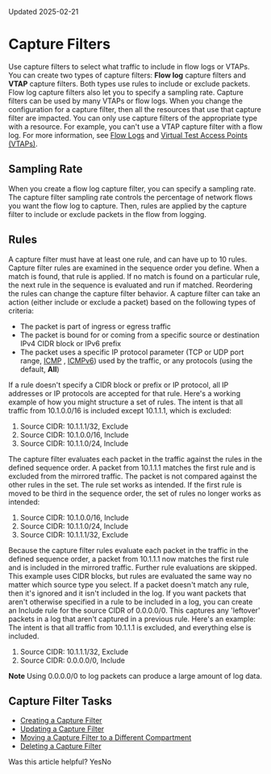 Updated 2025-02-21
# Capture Filters
Use capture filters to select what traffic to include in flow logs or VTAPs. 
You can create two types of capture filters: **Flow log** capture filters and **VTAP** capture filters. Both types use rules to include or exclude packets. Flow log capture filters also let you to specify a sampling rate.
Capture filters can be used by many VTAPs or flow logs. When you change the configuration for a capture filter, then all the resources that use that capture filter are impacted. You can only use capture filters of the appropriate type with a resource. For example, you can't use a VTAP capture filter with a flow log.
For more information, see [Flow Logs](https://docs.oracle.com/en-us/iaas/Content/Network/Concepts/vcn-flow-logs.htm#vcn_flow_logs "Use VCN flow logs to capture network traffic information to support monitoring and security needs.") and [Virtual Test Access Points (VTAPs)](https://docs.oracle.com/en-us/iaas/Content/Network/Tasks/vtap.htm#vtap "A Virtual Test Access Point \(VTAP\) provides a way to mirror traffic from a selected source to a selected target to help in troubleshooting, security analysis, and data monitoring.").
## Sampling Rate
When you create a flow log capture filter, you can specify a sampling rate. The capture filter sampling rate controls the percentage of network flows you want the flow log to capture. Then, rules are applied by the capture filter to include or exclude packets in the flow from logging.
## Rules
A capture filter must have at least one rule, and can have up to 10 rules. Capture filter rules are examined in the sequence order you define. When a match is found, that rule is applied. If no match is found on a particular rule, the next rule in the sequence is evaluated and run if matched. Reordering the rules can change the capture filter behavior. A capture filter can take an action (either include or exclude a packet) based on the following types of criteria: 
  * The packet is part of ingress or egress traffic
  * The packet is bound for or coming from a specific source or destination IPv4 CIDR block or IPv6 prefix 
  * The packet uses a specific IP protocol parameter (TCP or UDP port range, [ICMP](https://www.iana.org/assignments/icmp-parameters/icmp-parameters.xhtml) , [ICMPv6](https://www.iana.org/assignments/icmpv6-parameters/icmpv6-parameters.xhtml)) used by the traffic, or any protocols (using the default, **All**)


If a rule doesn't specify a CIDR block or prefix or IP protocol, all IP addresses or IP protocols are accepted for that rule.
Here's a working example of how you might structure a set of rules. The intent is that all traffic from 10.1.0.0/16 is included except 10.1.1.1, which is excluded: 
  1. Source CIDR: 10.1.1.1/32, Exclude
  2. Source CIDR: 10.1.0.0/16, Include
  3. Source CIDR: 10.1.1.0/24, Include


The capture filter evaluates each packet in the traffic against the rules in the defined sequence order. A packet from 10.1.1.1 matches the first rule and is excluded from the mirrored traffic. The packet is not compared against the other rules in the set. The rule set works as intended.
If the first rule is moved to be third in the sequence order, the set of rules no longer works as intended: 
  1. Source CIDR: 10.1.0.0/16, Include
  2. Source CIDR: 10.1.1.0/24, Include
  3. Source CIDR: 10.1.1.1/32, Exclude


Because the capture filter rules evaluate each packet in the traffic in the defined sequence order, a packet from 10.1.1.1 now matches the first rule and is included in the mirrored traffic. Further rule evaluations are skipped. This example uses CIDR blocks, but rules are evaluated the same way no matter which source type you select.
If a packet doesn't match any rule, then it's ignored and it isn't included in the log. If you want packets that aren't otherwise specified in a rule to be included in a log, you can create an Include rule for the source CIDR of 0.0.0.0/0. This captures any 'leftover' packets in a log that aren't captured in a previous rule. 
Here's an example: The intent is that all traffic from 10.1.1.1 is excluded, and everything else is included.
  1. Source CIDR: 10.1.1.1/32, Exclude
  2. Source CIDR: 0.0.0.0/0, Include


**Note** Using 0.0.0.0/0 to log packets can produce a large amount of log data.
## Capture Filter Tasks
  * [Creating a Capture Filter](https://docs.oracle.com/en-us/iaas/Content/Network/Tasks/capture-filter-create.htm#top "Create a capture filter that you can use with a Virtual Test Access Point \(VTAP\) or a VCN flow log.")
  * [Updating a Capture Filter](https://docs.oracle.com/en-us/iaas/Content/Network/Tasks/capture-filter-update.htm#top "Update the information for a capture filter.")
  * [Moving a Capture Filter to a Different Compartment](https://docs.oracle.com/en-us/iaas/Content/Network/Tasks/capture-filter-move.htm#top "Move a capture filter from one compartment to another.")
  * [Deleting a Capture Filter](https://docs.oracle.com/en-us/iaas/Content/Network/Tasks/capture-filter-delete.htm#top "Delete a capture filter.")


Was this article helpful?
YesNo

